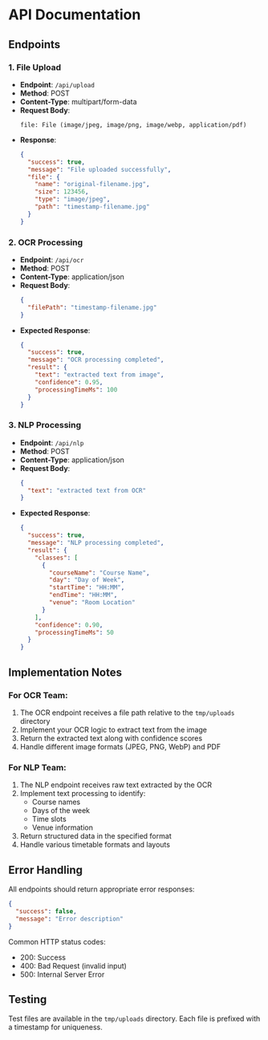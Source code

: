 # API Documentation

## Endpoints

### 1. File Upload
- **Endpoint**: `/api/upload`
- **Method**: POST
- **Content-Type**: multipart/form-data
- **Request Body**:
  ```
  file: File (image/jpeg, image/png, image/webp, application/pdf)
  ```
- **Response**:
  ```json
  {
    "success": true,
    "message": "File uploaded successfully",
    "file": {
      "name": "original-filename.jpg",
      "size": 123456,
      "type": "image/jpeg",
      "path": "timestamp-filename.jpg"
    }
  }
  ```

### 2. OCR Processing
- **Endpoint**: `/api/ocr`
- **Method**: POST
- **Content-Type**: application/json
- **Request Body**:
  ```json
  {
    "filePath": "timestamp-filename.jpg"
  }
  ```
- **Expected Response**:
  ```json
  {
    "success": true,
    "message": "OCR processing completed",
    "result": {
      "text": "extracted text from image",
      "confidence": 0.95,
      "processingTimeMs": 100
    }
  }
  ```

### 3. NLP Processing
- **Endpoint**: `/api/nlp`
- **Method**: POST
- **Content-Type**: application/json
- **Request Body**:
  ```json
  {
    "text": "extracted text from OCR"
  }
  ```
- **Expected Response**:
  ```json
  {
    "success": true,
    "message": "NLP processing completed",
    "result": {
      "classes": [
        {
          "courseName": "Course Name",
          "day": "Day of Week",
          "startTime": "HH:MM",
          "endTime": "HH:MM",
          "venue": "Room Location"
        }
      ],
      "confidence": 0.90,
      "processingTimeMs": 50
    }
  }
  ```

## Implementation Notes

### For OCR Team:
1. The OCR endpoint receives a file path relative to the `tmp/uploads` directory
2. Implement your OCR logic to extract text from the image
3. Return the extracted text along with confidence scores
4. Handle different image formats (JPEG, PNG, WebP) and PDF

### For NLP Team:
1. The NLP endpoint receives raw text extracted by the OCR
2. Implement text processing to identify:
   - Course names
   - Days of the week
   - Time slots
   - Venue information
3. Return structured data in the specified format
4. Handle various timetable formats and layouts

## Error Handling
All endpoints should return appropriate error responses:
```json
{
  "success": false,
  "message": "Error description"
}
```

Common HTTP status codes:
- 200: Success
- 400: Bad Request (invalid input)
- 500: Internal Server Error

## Testing
Test files are available in the `tmp/uploads` directory. Each file is prefixed with a timestamp for uniqueness.
